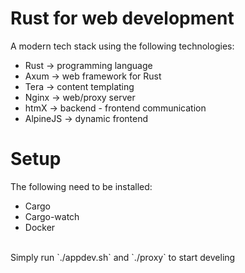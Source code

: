 # Rust for web development
A modern tech stack using the following technologies:
- Rust -> programming language
- Axum -> web framework for Rust
- Tera -> content templating
- Nginx -> web/proxy server
- htmX -> backend - frontend communication
- AlpineJS -> dynamic frontend

# Setup
The following need to be installed:
- Cargo
- Cargo-watch
- Docker
<br>
Simply run `./appdev.sh` and `./proxy` to start develing
